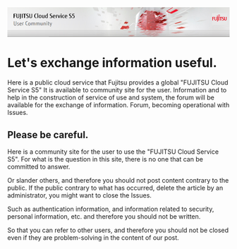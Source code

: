 <a>
  <img src="item/fj_s5_header_en.png" />
</a>

# Let's exchange information useful.

Here is a public cloud service that Fujitsu provides a global "FUJITSU Cloud Service S5"
It is available to community site for the user.
Information and to help in the construction of service of use and system, the forum will be available for the exchange of information.
Forum, becoming operational with Issues.


## Please be careful.

Here is a community site for the user to use the "FUJITSU Cloud Service S5".
For what is the question in this site, there is no one that can be committed to answer.

Or slander others, and therefore you should not post content contrary to the public.
If the public contrary to what has occurred, delete the article by an administrator, you might want to close the Issues.

Such as authentication information, and information related to security, personal information, etc. and therefore you should not be written.

So that you can refer to other users, and therefore you should not be closed even if they are problem-solving in the content of our post.

